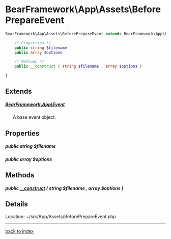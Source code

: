 # BearFramework\App\Assets\BeforePrepareEvent

```php
BearFramework\App\Assets\BeforePrepareEvent extends BearFramework\App\Event {

	/* Properties */
	public string $filename
	public array $options

	/* Methods */
	public __construct ( string $filename , array $options )

}
```

## Extends

##### [BearFramework\App\Event](bearframework.app.event.class.md)

&nbsp;&nbsp;&nbsp;&nbsp;&nbsp;&nbsp;A base event object.

## Properties

##### public string $filename

##### public array $options

## Methods

##### public [__construct](bearframework.app.assets.beforeprepareevent.__construct.method.md) ( string $filename , array $options )

## Details

Location: ~/src/App/Assets/BeforePrepareEvent.php

---

[back to index](index.md)

